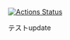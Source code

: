 [![Actions Status](https://github.com/ikefumy/ikefumy_library/workflows/verify/badge.svg)](https://github.com/ikefumy/ikefumy_library/actions)

テストupdate